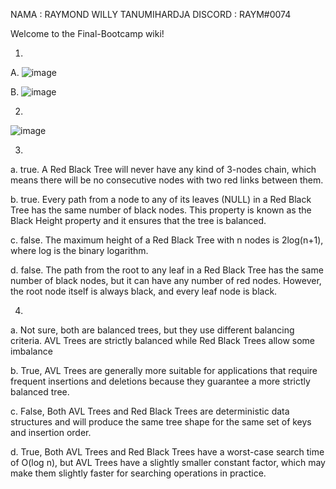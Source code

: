 NAMA : RAYMOND WILLY TANUMIHARDJA
DISCORD : RAYM#0074

Welcome to the Final-Bootcamp wiki!

1. 
A.
![image](https://user-images.githubusercontent.com/109953158/224859222-1eb3e2a2-abd8-4e56-ba42-ed7d17376c38.png)

B.
![image](https://user-images.githubusercontent.com/109953158/224859852-ee403285-751e-42d0-8961-c9c8efbbf9d4.png)

2.
![image](https://user-images.githubusercontent.com/109953158/224862052-da2516a6-53d5-4ba6-a64d-19eb521ef539.png)

3.
a. true. A Red Black Tree will never have any kind of 3-nodes chain, which means there will be no consecutive nodes with two red links between them.

b. true. Every path from a node to any of its leaves (NULL) in a Red Black Tree has the same number of black nodes. This property is known as the Black Height property and it ensures that the tree is balanced.

c. false. The maximum height of a Red Black Tree with n nodes is 2log(n+1), where log is the binary logarithm.

d. false. The path from the root to any leaf in a Red Black Tree has the same number of black nodes, but it can have any number of red nodes. However, the root node itself is always black, and every leaf node is black.

4.
a. Not sure, both are balanced trees, but they use different balancing criteria. AVL Trees are strictly balanced while Red Black Trees allow some imbalance

b. True, AVL Trees are generally more suitable for applications that require frequent insertions and deletions because they guarantee a more strictly balanced tree.

c. False, Both AVL Trees and Red Black Trees are deterministic data structures and will produce the same tree shape for the same set of keys and insertion order.

d. True, Both AVL Trees and Red Black Trees have a worst-case search time of O(log n), but AVL Trees have a slightly smaller constant factor, which may make them slightly faster for searching operations in practice.




